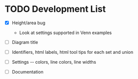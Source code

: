 # TODO Development List

* [x] Height/area bug

  * Look at settings supported in Venn examples
* [ ] Diagram title
* [ ] Identifiers, html labels, html tool tips for each set and union
* [ ] Settings -- colors, line colors, line widths
* [ ] Documentation
